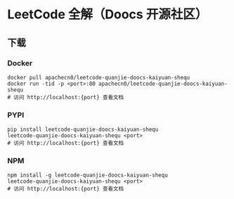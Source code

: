 # LeetCode 全解（Doocs 开源社区）

## 下载

### Docker

```
docker pull apachecn0/leetcode-quanjie-doocs-kaiyuan-shequ
docker run -tid -p <port>:80 apachecn0/leetcode-quanjie-doocs-kaiyuan-shequ
# 访问 http://localhost:{port} 查看文档
```

### PYPI

```
pip install leetcode-quanjie-doocs-kaiyuan-shequ
leetcode-quanjie-doocs-kaiyuan-shequ <port>
# 访问 http://localhost:{port} 查看文档
```

### NPM

```
npm install -g leetcode-quanjie-doocs-kaiyuan-shequ
leetcode-quanjie-doocs-kaiyuan-shequ <port>
# 访问 http://localhost:{port} 查看文档
```